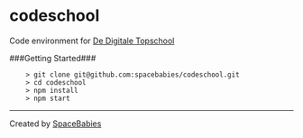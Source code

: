# codeschool
Code environment for [De Digitale Topschool](http://dedigitaletopschool.nl)

###Getting Started###

```
	> git clone git@github.com:spacebabies/codeschool.git
	> cd codeschool
	> npm install
	> npm start
```

---
Created by [SpaceBabies](https://www.spacebabies.nl)
